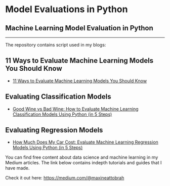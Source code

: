 # Model Evaluations in Python

## Machine Learning Model Evaluation in Python

***

The repository contains script used in my blogs:

## 11 Ways to Evaluate Machine Learning Models You Should Know
- [11 Ways to Evaluate Machine Learning Models You Should Know](https://medium.com/mlearning-ai/11-ways-to-evaluate-machine-learning-models-you-should-know-7f3d456710bf?sk=ed586b4ccacc85dd708e8ae6ef27f49b)

## Evaluating Classification Models
- [Good Wine vs Bad Wine: How to Evaluate Machine Learning Classification Models Using Python (in 5 Steps)](https://medium.com/mlearning-ai/good-wine-vs-bad-wine-how-to-evaluate-machine-learning-classification-models-using-python-in-5-67cc78d4e959?sk=3d8c598f2e642c3679281e037b2a1659)

## Evaluating Regression Models
- [How Much Does My Car Cost: Evaluate Machine Learning Regression Models Using Python (in 5 Steps)](https://medium.com/mlearning-ai/how-much-does-my-car-cost-evaluate-machine-learning-regression-models-using-python-in-5-steps-11009b1cd597?sk=8d78559f750d287f5f62db4cb1c8bdd2)


You can find free content about data science and machine learning in my Medium articles. The link below contains indepth tutorials and guides that I have made.

Check it out here: https://medium.com/@maxineattobrah

